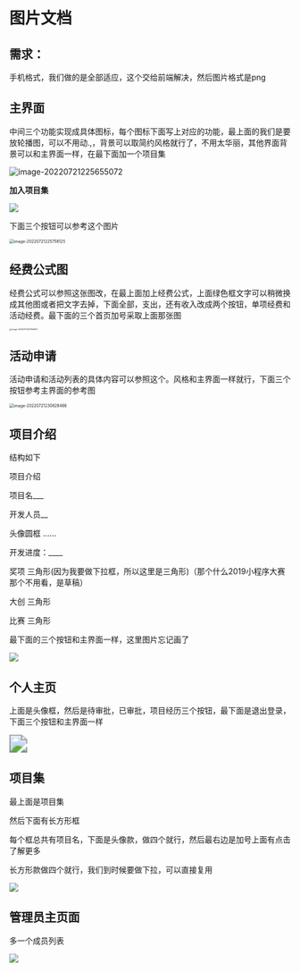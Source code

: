 # 图片文档

## 需求：

手机格式，我们做的是全部适应，这个交给前端解决，然后图片格式是png



## 主界面

中间三个功能实现成具体图标，每个图标下面写上对应的功能，最上面的我们是要放轮播图，可以不用动.,，背景可以取简约风格就行了，不用太华丽，其他界面背景可以和主界面一样，在最下面加一个项目集

![image-20220721225655072](C:\Users\waili\AppData\Roaming\Typora\typora-user-images\image-20220721225655072.png)

**加入项目集**

![](C:\Users\waili\Desktop\usual\微信截图\普通图片\微信截图_20220721231642.png)

下面三个按钮可以参考这个图片

<img src="C:\Users\waili\AppData\Roaming\Typora\typora-user-images\image-20220721225758125.png" alt="image-20220721225758125" style="zoom:50%;" />

## 经费公式图

经费公式可以参照这张图改，在最上面加上经费公式，上面绿色框文字可以稍微换成其他图或者把文字去掉，下面全部，支出，还有收入改成两个按钮，单项经费和活动经费。最下面的三个首页加号采取上面那张图

<img src="C:\Users\waili\AppData\Roaming\Typora\typora-user-images\image-20220721230154600.png" alt="image-20220721230154600" style="zoom: 25%;" />



## 活动申请

活动申请和活动列表的具体内容可以参照这个。风格和主界面一样就行，下面三个按钮参考主界面的参考图

<img src="C:\Users\waili\AppData\Roaming\Typora\typora-user-images\image-20220721230828466.png" alt="image-20220721230828466" style="zoom:50%;" />



## 项目介绍

结构如下

项目介绍

项目名___

开发人员__

头像圆框 ......

开发进度：____

奖项  三角形(因为我要做下拉框，所以这里是三角形)（那个什么2019小程序大赛那个不用看，是草稿）

大创  三角形

比赛 三角形

最下面的三个按钮和主界面一样，这里图片忘记画了

![](C:\Users\waili\Desktop\usual\微信截图\普通图片\微信截图_20220721231009.png)



## 个人主页

上面是头像框，然后是待审批，已审批，项目经历三个按钮，最下面是退出登录，下面三个按钮和主界面一样

<img src="C:\Users\waili\Desktop\usual\微信截图\普通图片\微信截图_20220721231424.png" style="zoom:200%;" />

## 项目集

最上面是项目集

然后下面有长方形框

每个框总共有项目名，下面是头像款，做四个就行，然后最右边是加号上面有点击了解更多

长方形款做四个就行，我们到时候要做下拉，可以直接复用

![](C:\Users\waili\Desktop\usual\微信截图\普通图片\微信截图_20220721231831.png)

## 管理员主页面

多一个成员列表

![](C:\Users\waili\Desktop\usual\微信截图\普通图片\微信截图_20220721232158.png)
